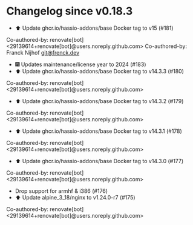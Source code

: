 # Changelog since v0.18.3
- ⬆️ Update ghcr.io/hassio-addons/base Docker tag to v15 (#181)

Co-authored-by: renovate[bot] <29139614+renovate[bot]@users.noreply.github.com>
Co-authored-by: Franck Nijhof <git@frenck.dev> 
- 🎆 Updates maintenance/license year to 2024 (#183) 
- ⬆️ Update ghcr.io/hassio-addons/base Docker tag to v14.3.3 (#180)

Co-authored-by: renovate[bot] <29139614+renovate[bot]@users.noreply.github.com> 
- ⬆️ Update ghcr.io/hassio-addons/base Docker tag to v14.3.2 (#179)

Co-authored-by: renovate[bot] <29139614+renovate[bot]@users.noreply.github.com> 
- ⬆️ Update ghcr.io/hassio-addons/base Docker tag to v14.3.1 (#178)

Co-authored-by: renovate[bot] <29139614+renovate[bot]@users.noreply.github.com> 
- ⬆️ Update ghcr.io/hassio-addons/base Docker tag to v14.3.0 (#177)

Co-authored-by: renovate[bot] <29139614+renovate[bot]@users.noreply.github.com> 
- Drop support for armhf & i386 (#176) 
- ⬆️ Update alpine_3_18/nginx to v1.24.0-r7 (#175)

Co-authored-by: renovate[bot] <29139614+renovate[bot]@users.noreply.github.com> 
